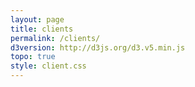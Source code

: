 ```yaml
---
layout: page
title: clients
permalink: /clients/
d3version: http://d3js.org/d3.v5.min.js
topo: true
style: client.css
---
```


<!--
comment 
-->
